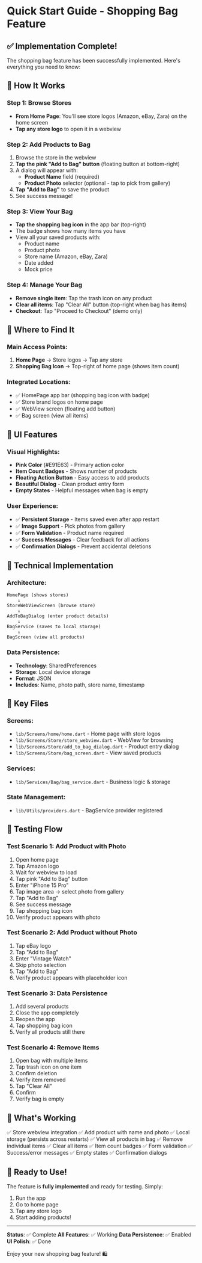 # Quick Start Guide - Shopping Bag Feature

## ✅ Implementation Complete!

The shopping bag feature has been successfully implemented. Here's everything you need to know:

## 🎯 How It Works

### Step 1: Browse Stores
- **From Home Page**: You'll see store logos (Amazon, eBay, Zara) on the home screen
- **Tap any store logo** to open it in a webview

### Step 2: Add Products to Bag
1. Browse the store in the webview
2. **Tap the pink "Add to Bag" button** (floating button at bottom-right)
3. A dialog will appear with:
   - **Product Name** field (required)
   - **Product Photo** selector (optional - tap to pick from gallery)
4. **Tap "Add to Bag"** to save the product
5. See success message!

### Step 3: View Your Bag
- **Tap the shopping bag icon** in the app bar (top-right)
- The badge shows how many items you have
- View all your saved products with:
  - Product name
  - Product photo
  - Store name (Amazon, eBay, Zara)
  - Date added
  - Mock price

### Step 4: Manage Your Bag
- **Remove single item**: Tap the trash icon on any product
- **Clear all items**: Tap "Clear All" button (top-right when bag has items)
- **Checkout**: Tap "Proceed to Checkout" (demo only)

## 📱 Where to Find It

### Main Access Points:
1. **Home Page** → Store logos → Tap any store
2. **Shopping Bag Icon** → Top-right of home page (shows item count)

### Integrated Locations:
- ✅ HomePage app bar (shopping bag icon with badge)
- ✅ Store brand logos on home page
- ✅ WebView screen (floating add button)
- ✅ Bag screen (view all items)

## 🎨 UI Features

### Visual Highlights:
- **Pink Color** (#E91E63) - Primary action color
- **Item Count Badges** - Shows number of products
- **Floating Action Button** - Easy access to add products
- **Beautiful Dialog** - Clean product entry form
- **Empty States** - Helpful messages when bag is empty

### User Experience:
- ✅ **Persistent Storage** - Items saved even after app restart
- ✅ **Image Support** - Pick photos from gallery
- ✅ **Form Validation** - Product name required
- ✅ **Success Messages** - Clear feedback for all actions
- ✅ **Confirmation Dialogs** - Prevent accidental deletions

## 🔧 Technical Implementation

### Architecture:
```
HomePage (shows stores)
    ↓
StoreWebViewScreen (browse store)
    ↓
AddToBagDialog (enter product details)
    ↓
BagService (saves to local storage)
    ↓
BagScreen (view all products)
```

### Data Persistence:
- **Technology**: SharedPreferences
- **Storage**: Local device storage
- **Format**: JSON
- **Includes**: Name, photo path, store name, timestamp

## 📂 Key Files

### Screens:
- `lib/Screens/home/home.dart` - Home page with store logos
- `lib/Screens/Store/store_webview.dart` - WebView for browsing
- `lib/Screens/Store/add_to_bag_dialog.dart` - Product entry dialog
- `lib/Screens/Store/bag_screen.dart` - View saved products

### Services:
- `lib/Services/Bag/bag_service.dart` - Business logic & storage

### State Management:
- `lib/Utils/providers.dart` - BagService provider registered

## 🧪 Testing Flow

### Test Scenario 1: Add Product with Photo
1. Open home page
2. Tap Amazon logo
3. Wait for webview to load
4. Tap pink "Add to Bag" button
5. Enter "iPhone 15 Pro"
6. Tap image area → select photo from gallery
7. Tap "Add to Bag"
8. See success message
9. Tap shopping bag icon
10. Verify product appears with photo

### Test Scenario 2: Add Product without Photo
1. Tap eBay logo
2. Tap "Add to Bag"
3. Enter "Vintage Watch"
4. Skip photo selection
5. Tap "Add to Bag"
6. Verify product appears with placeholder icon

### Test Scenario 3: Data Persistence
1. Add several products
2. Close the app completely
3. Reopen the app
4. Tap shopping bag icon
5. Verify all products still there

### Test Scenario 4: Remove Items
1. Open bag with multiple items
2. Tap trash icon on one item
3. Confirm deletion
4. Verify item removed
5. Tap "Clear All"
6. Confirm
7. Verify bag is empty

## 🎉 What's Working

✅ Store webview integration
✅ Add product with name and photo
✅ Local storage (persists across restarts)
✅ View all products in bag
✅ Remove individual items
✅ Clear all items
✅ Item count badges
✅ Form validation
✅ Success/error messages
✅ Empty states
✅ Confirmation dialogs

## 🚀 Ready to Use!

The feature is **fully implemented** and ready for testing. Simply:
1. Run the app
2. Go to home page
3. Tap any store logo
4. Start adding products!

---

**Status**: ✅ Complete
**All Features**: ✅ Working
**Data Persistence**: ✅ Enabled
**UI Polish**: ✅ Done

Enjoy your new shopping bag feature! 🛍️

